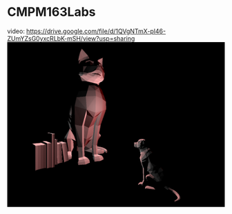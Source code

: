 # CMPM163Labs

video: https://drive.google.com/file/d/1QVgNTmX-pl46-ZUmYZsG0yxcRLbK-mSH/view?usp=sharing
![](images/lab2part2.png)
